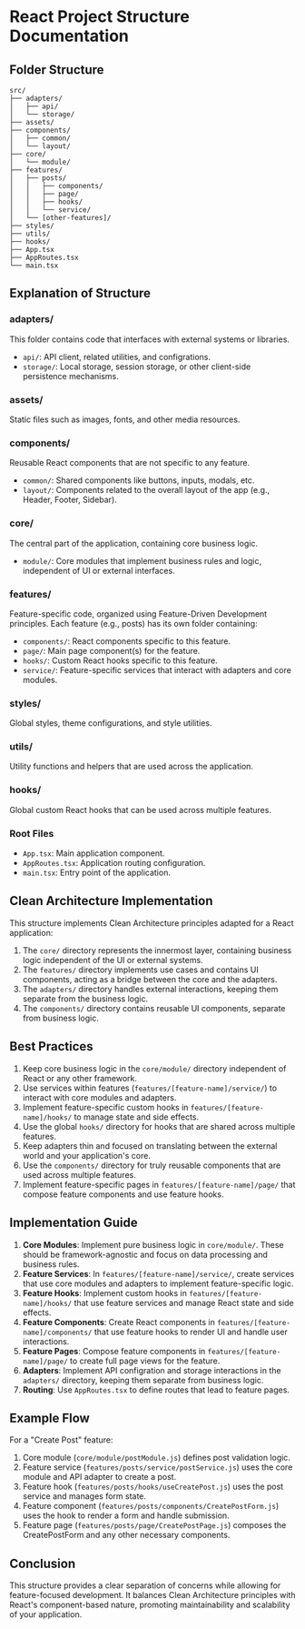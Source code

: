 # React Project Structure Documentation

## Folder Structure

```
src/
├── adapters/
│   ├── api/
│   └── storage/
├── assets/
├── components/
│   ├── common/
│   └── layout/
├── core/
│   └── module/
├── features/
│   ├── posts/
│   │   ├── components/
│   │   ├── page/
│   │   ├── hooks/
│   │   └── service/
│   └── [other-features]/
├── styles/
├── utils/
├── hooks/
├── App.tsx
├── AppRoutes.tsx
└── main.tsx
```

## Explanation of Structure

### adapters/

This folder contains code that interfaces with external systems or libraries.

- `api/`: API client, related utilities, and configrations.
- `storage/`: Local storage, session storage, or other client-side persistence mechanisms.

### assets/

Static files such as images, fonts, and other media resources.

### components/

Reusable React components that are not specific to any feature.

- `common/`: Shared components like buttons, inputs, modals, etc.
- `layout/`: Components related to the overall layout of the app (e.g., Header, Footer, Sidebar).

### core/

The central part of the application, containing core business logic.

- `module/`: Core modules that implement business rules and logic, independent of UI or external interfaces.

### features/

Feature-specific code, organized using Feature-Driven Development principles. Each feature (e.g., posts) has its own folder containing:

- `components/`: React components specific to this feature.
- `page/`: Main page component(s) for the feature.
- `hooks/`: Custom React hooks specific to this feature.
- `service/`: Feature-specific services that interact with adapters and core modules.

### styles/

Global styles, theme configurations, and style utilities.

### utils/

Utility functions and helpers that are used across the application.

### hooks/

Global custom React hooks that can be used across multiple features.

### Root Files

- `App.tsx`: Main application component.
- `AppRoutes.tsx`: Application routing configuration.
- `main.tsx`: Entry point of the application.

## Clean Architecture Implementation

This structure implements Clean Architecture principles adapted for a React application:

1. The `core/` directory represents the innermost layer, containing business logic independent of the UI or external systems.
2. The `features/` directory implements use cases and contains UI components, acting as a bridge between the core and the adapters.
3. The `adapters/` directory handles external interactions, keeping them separate from the business logic.
4. The `components/` directory contains reusable UI components, separate from business logic.

## Best Practices

1. Keep core business logic in the `core/module/` directory independent of React or any other framework.
2. Use services within features (`features/[feature-name]/service/`) to interact with core modules and adapters.
3. Implement feature-specific custom hooks in `features/[feature-name]/hooks/` to manage state and side effects.
4. Use the global `hooks/` directory for hooks that are shared across multiple features.
5. Keep adapters thin and focused on translating between the external world and your application's core.
6. Use the `components/` directory for truly reusable components that are used across multiple features.
7. Implement feature-specific pages in `features/[feature-name]/page/` that compose feature components and use feature hooks.

## Implementation Guide

1. **Core Modules**: Implement pure business logic in `core/module/`. These should be framework-agnostic and focus on data processing and business rules.
2. **Feature Services**: In `features/[feature-name]/service/`, create services that use core modules and adapters to implement feature-specific logic.
3. **Feature Hooks**: Implement custom hooks in `features/[feature-name]/hooks/` that use feature services and manage React state and side effects.
4. **Feature Components**: Create React components in `features/[feature-name]/components/` that use feature hooks to render UI and handle user interactions.
5. **Feature Pages**: Compose feature components in `features/[feature-name]/page/` to create full page views for the feature.
6. **Adapters**: Implement API configration and storage interactions in the `adapters/` directory, keeping them separate from business logic.
7. **Routing**: Use `AppRoutes.tsx` to define routes that lead to feature pages.

## Example Flow

For a "Create Post" feature:

1. Core module (`core/module/postModule.js`) defines post validation logic.
2. Feature service (`features/posts/service/postService.js`) uses the core module and API adapter to create a post.
3. Feature hook (`features/posts/hooks/useCreatePost.js`) uses the post service and manages form state.
4. Feature component (`features/posts/components/CreatePostForm.js`) uses the hook to render a form and handle submission.
5. Feature page (`features/posts/page/CreatePostPage.js`) composes the CreatePostForm and any other necessary components.

## Conclusion

This structure provides a clear separation of concerns while allowing for feature-focused development. It balances Clean Architecture principles with React's component-based nature, promoting maintainability and scalability of your application.
